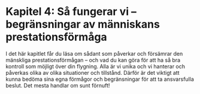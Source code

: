# Kapitel 4: Så fungerar vi – begränsningar av människans prestationsförmåga
I det här kapitlet får du läsa om sådant som påverkar och försämrar den mänskliga
prestationsförmågan – och vad du kan göra för att ha så bra kontroll som möjligt över din
flygning. Alla är vi unika och vi hanterar och påverkas olika av olika situationer och tillstånd.
Därför är det viktigt att kunna bedöma sina egna förmågor och begränsningar för att ta
ansvarsfulla beslut. Det mesta handlar om sunt förnuft!